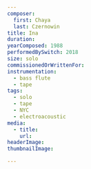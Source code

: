 ```yaml
---
composer:
  first: Chaya  
  last: Czernowin
title: Ina
duration:
yearComposed: 1988
performedBySwitch: 2018
size: solo
commissionedOrWrittenFor:
instrumentation:
  - bass flute
  - tape
tags:
  - solo
  - tape
  - NYC
  - electroacoustic
media:
  - title:
    url:
headerImage:
thumbnailImage:

---
```

